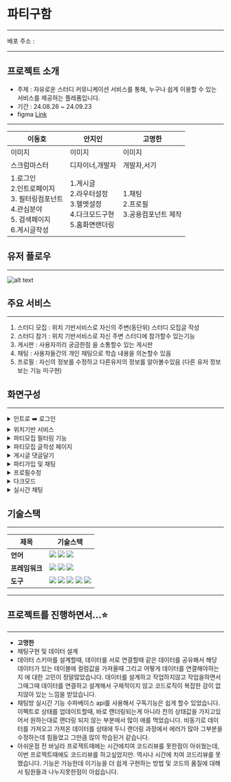 # 파티구함

---

배포 주소 :

---

## 프로젝트 소개

- 주제 : 자유로운 스터디 커뮤니케이션 서비스를 통해, 누구나 쉽게 이용할 수 있는 서비스를 제공허는 플레폼입니다.
- 기간 : 24.08.26 ~ 24.09.23
- figma [Link](https://www.figma.com/design/JC765mnWOTJH1MPlN8Rxeh/%ED%8C%8C%ED%8B%B0%EA%B5%AC%ED%95%A8?node-id=63-12331&t=AfHJ6SoR1UMzv1Cw-1)

---

| 이동호                                                                                               | 안지인                                                                             | 고명한                                       |
| ---------------------------------------------------------------------------------------------------- | ---------------------------------------------------------------------------------- | -------------------------------------------- |
| 이미지                                                                                               | 이미지                                                                             | 이미지                                       |
| 스크럼마스터                                                                                         | 디자이너,개발자                                                                    | 개발자,서기                                  |
| 1.로그인<br> 2.인트로페이지 <br> 3. 필터링컴포넌트<br> 4.관심분야<br> 5. 검색페이지<br> 6.게시글작성 | 1.게시글<br> 2.라우터설정<br> 3.헬멧설정<br> 4.다크모드구현<br> 5.홈화면랜더링<br> | 1.채팅<br> 2.프로필 <br> 3.공용컴포넌트 제작 |

## 유저 플로우

---

![alt text](image-1.png)

## 주요 서비스

---

1. 스터디 모집 : 위치 기반서비스로 자신의 주변(동단위) 스터디 모집글 작성
2. 스터디 참가 : 위치 기반서비스로 자신 주변 스터디에 참가할수 있는기능
3. 게시판 : 사용자끼리 궁금한점 을 소통할수 있는 게시판
4. 채팅 : 사용자들간의 개인 채팅으로 학습 내용을 의논할수 있음
5. 프로필 : 자신의 정보를 수정하고 다른유저의 정보를 알아볼수있음 (다른 유저 정보보는 기능 미구현)

## 화면구성

---

<details><summary>인트로 ➡️ 로그인</summary>

![인트로부터로그인](https://github.com/user-attachments/assets/af2bf8d5-f09f-4107-b799-4fa0f825e3cc){: width="375" height="667"}

- 인트로페이지에서 시작버튼 클릭하면 관심분야 선택
- 선택한 관심분야로 게시글 랜더링됨
- 회원가입 시 동일한 이메일이 가입되어 있으면 핫토스트 띄워줌
- 인풋값 검사해서 유요한 값이 아닐경우 힌트
- 회원가입이 완료되면 이메일 인증
- 이메일 인증이 안되어있을경우 로그인 불가
- 모든 조건이 만족하면 로그인 되며 메인페이지(Home)으로 이동됨
</details>

<details><summary>위치기반 서비스</summary>


<img src='https://github.com/user-attachments/assets/96dc42a0-89f2-48b1-8562-e2876fcd6fec'  width="375" height="667"


- 현재위치 기반으로 해당위치 주변 게시글만 랜더링
- 현재위치 찾는 api 사용
- 내위치 클릭하면 해당 구 설정
</details>

<details><summary>파티모집 필터링 기능</summary>

![파티필터링](https://github.com/user-attachments/assets/804528b7-2404-4a41-ab86-76bf818f69fd){: width="375" height="667"}

- 각 카테고리마다 데이터 필터링
- 최신순 모집중 성별 나이 등으로 필터링 가능
</details>

<details><summary>파티모집 글작성 페이지</summary>

![게시글작성](https://github.com/user-attachments/assets/7a07c621-a942-4720-88c0-83fa6e4365a6){: width="375" height="667"}

- 스터디 모집 게시글 작성
- 카테고리, 관심분야 선택가능 선택된내용에 따라 랜더링 다르게됨
- 이미지 첨부가능
</details>

<details><summary>게시글 댓글달기</summary>

![게시글필터링댓글달기](https://github.com/user-attachments/assets/f3e8eb2b-fdfc-4b45-b0d5-9af50f5d6963){: width="375" height="667"}

- 게시글페이지 카테고리 필터링기능
- 게시글 댓글작성기능
</details>

<details><summary>파티가입 및 채팅</summary>

![파티가입 및 채팅기능](https://github.com/user-attachments/assets/b6b7c265-7f04-4a2a-91e3-76e686f3b2e8){: width="375" height="667"}

- 파티가입 버튼 클릭시 대기유저로 저장됨
- 가입되었거나 대기하고있는 유저 카드 클릭시 채팅연결가능
- 기존 채팅방 있으면 기존채팅방으로 연결
- 기존 채팅방없이 전송하면 새로운 채팅방 만들어지면서 연결
</details>

<details><summary>프로필수정</summary>

![프로필수정](https://github.com/user-attachments/assets/e1b1ff66-7e9c-41c4-9a5f-047ad1b010df){: width="375" height="667"}

- 프로필 이미지 변경가능
- 유저정보 수정시 데이터 저장되고 수정된 정보로 랜더링됨
- 토글버튼 활성화 값으로 성별나이 공개 비공개 가능

</details>

<details><summary>다크모드</summary>

![다크모드](https://github.com/user-attachments/assets/f9fbd87b-8e79-4292-91a2-7bb7fc938818){: width="375" height="667"}

- 다크모드 기능구현
</details>

<details><summary>실시간 채팅</summary>

![실시간채팅](https://github.com/user-attachments/assets/9df8001a-c8ae-4334-9bae-b11260b64022){: width="375" height="667"}

- 실시간채팅기능 구현
- react-virtualized 사용해서 뷰포인트에 들어오는 데이터만 렌더링
- 채팅하던 방이 없을경우, 매세지를 전송하면 채팅방 데이터 생성 및 연결

</details>

## 기술스택

---

| 제목           | 기술스택                                                                                                                                                                                                                                                                                                                                                                                                                                                                                                                     |
| -------------- | ---------------------------------------------------------------------------------------------------------------------------------------------------------------------------------------------------------------------------------------------------------------------------------------------------------------------------------------------------------------------------------------------------------------------------------------------------------------------------------------------------------------------------- |
| **언어**       | <img src="https://img.shields.io/badge/javascript-F7DF1E?style=for-the-badge&logo=javascript&logoColor=black"> <img src="https://img.shields.io/badge/html5-E34F26?style=for-the-badge&logo=html5&logoColor=white"> <img src="https://img.shields.io/badge/css-1572B6?style=for-the-badge&logo=css3&logoColor=white">                                                                                                                                                                                                        |
| **프레임워크** | <img src="https://img.shields.io/badge/react-61DAFB?style=for-the-badge&logo=react&logoColor=black"> <img src="https://img.shields.io/badge/zustand-000000?style=for-the-badge&logo=zustand&logoColor=white"> <img src="https://img.shields.io/badge/reactrouter-CA4245?style=for-the-badge&logo=reactrouter&logoColor=white">                                                                                                                                                                                               |
| **도구**       | <img src="https://img.shields.io/badge/vite-646CFF?style=for-the-badge&logo=vite&logoColor=white"> <img src="https://img.shields.io/badge/github-181717?style=for-the-badge&logo=github&logoColor=white"> <img src="https://img.shields.io/badge/supabase-3FCF8E?style=for-the-badge&logo=supabase&logoColor=white"> <img src="https://img.shields.io/badge/vercel-000000?style=for-the-badge&logo=vercel&logoColor=white"> <img src="https://img.shields.io/badge/git-F05032?style=for-the-badge&logo=git&logoColor=white"> |

---

## 프로젝트를 진행하면서...⭐️

---

- **고명한**
- 채팅구현 및 데이터 설계
- 데이터 스키마를 설계할때, 데이터를 서로 연결할때 같은 데이터를 공유해서 해당 데이터가 있는 테이블에 컬럼값을 가져올때 그리고 어떻게 데이터를 연결해야하는지 에 대한 고민이 정말많았습니다.
  데이터를 설계하고 작업하지않고 작업을하면서 그때그때 데이터를 연결하고 설계해서 구체적이지 않고 코드로직이 복잡한 감이 없지않아 있는 느낌을 받았습니다.
- 채팅방 실시간 기능
  수파베이스 api를 사용해서 구독기능은 쉽게 할수 있었습니다. 이펙트로 상태를 업데이트할때, 바로 랜더링되는게 아니라 전의 상태값을 가지고있어서 원하는대로 랜더링 되지 않는 부분에서 많이 애를 먹었습니다.
  비동기로 데이터를 가져오고 가져온 데이터를 상태에 두니 랜더링 과정에서 에러가 많아 그부분을 수정하는데 힘들었고 그만큼 많이 학습된거 같습니다.
- 아쉬운점
  전 바닐라 프로젝트때에는 시간에치여 코드리뷰를 못한점이 아쉬웠는데, 이번 프로젝트때에도 코드리뷰를 하고싶었지만. 역시나 시간에 치여 코드리뷰를 못했습니다.
  기능은 가능한데 이기능을 더 쉽게 구현하는 방법 및 코드의 품질에 대해서 팀원들과 나누지못한점이 아쉽습니다.
